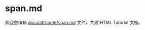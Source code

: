 span.md
===

欢迎您编辑 <a target="__blank" href="https://github.com/jaywcjlove/html-tutorial/blob/main/docs/attribute/span.md">docs/attribute/span.md</a> 文件，共建 HTML Tutorial 文档。